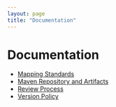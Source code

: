 ```yaml
---
layout: page
title: "Documentation"
---
```


# Documentation

 * [Mapping Standards](mappings.html)
 * [Maven Repository and Artifacts](maven.html)
 * [Review Process](review.html)
 * [Version Policy](versions.html)